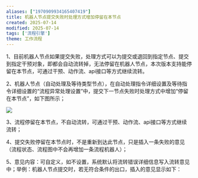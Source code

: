 ```yaml
---
aliases: ["1970909934165407419"]
title: 机器人节点提交失败时处理方式增加停留在本节点
created: 2025-07-14
modified: 2025-07-14
tags: ['流程引擎']
theme: 工作流程
---
```


1、目前机器人节点如果提交失败，处理方式可以为提交或退回到指定节点、提交到指定干预对象，即都会自动流转掉，无法停留在机器人节点，本次版本支持能停留在本节点，可通过干预、动作流、api接口等方式继续流转。

2、机器人节点（自动处理及等待类型节点），在自动处理指令详细设置及等待指令详细设置的“流程异常处理设置”中，提交下一节点失败时处理方式中增加“停留在本节点”，如下图所示；

![](https://myhelpdoc.oss-cn-heyuan.aliyuncs.com/mdimages/b8815baad2c1a1d242c9432d4503c983.jpg)

3、流程停留在本节点，不自动流转，可通过干预、动作流、api接口等方式继续流转；

4、提交失败停留在本节点时，不是重新到达此节点，只是插入一条失败的意见（流程状态、流程图中不会再增加一条流程机器人）；

5、意见内容：可自定义，如不设置，系统默认将流转错误详细信息写入流转意见中；举例：机器人节点提交时，若无符合条件的出口，插入的意见显示如下：

